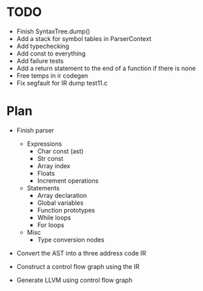 # TODO

- Finish SyntaxTree.dump()
- Add a stack for symbol tables in ParserContext
- Add typechecking
- Add const to everything
- Add failure tests
- Add a return statement to the end of a function if there is none
- Free temps in ir codegen
- Fix segfault for IR dump test11.c

# Plan
- Finish parser
    - Expressions
        - Char const (ast)
        - Str const
        - Array index
        - Floats
        - Increment operations
    - Statements
        - Array declaration
        - Global variables
        - Function prototypes
        - While loops
        - For loops
    - Misc
        - Type conversion nodes

- Convert the AST into a three address code IR
- Construct a control flow graph using the IR
- Generate LLVM using control flow graph
